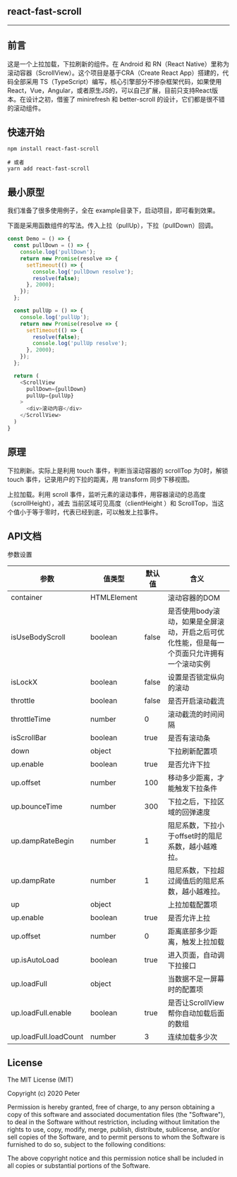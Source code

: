 ## react-fast-scroll

---

## 前言

这是一个上拉加载，下拉刷新的组件。在 Android 和 RN（React Native）里称为 滚动容器（ScrollView）。这个项目是基于CRA（Create React App）搭建的，代码全部采用 TS（TypeScript）编写，核心引擎部分不掺杂框架代码，如果使用React，Vue，Angular，或者原生JS的，可以自己扩展，目前只支持React版本。在设计之初，借鉴了 minirefresh 和 better-scroll 的设计，它们都是很不错的滚动组件。

## 快速开始

```
npm install react-fast-scroll

# 或者
yarn add react-fast-scroll
```

## 最小原型

我们准备了很多使用例子，全在 example目录下，启动项目，即可看到效果。

下面是采用函数组件的写法。传入上拉（pullUp），下拉（pullDown）回调。

```js
const Demo = () => {
  const pullDown = () => {
    console.log('pullDown');
    return new Promise(resolve => {
      setTimeout(() => {
        console.log('pullDown resolve');
        resolve(false);
      }, 2000);
    });
  };

  const pullUp = () => {
    console.log('pullUp');
    return new Promise(resolve => {
      setTimeout(() => {
        resolve(false);
        console.log('pullUp resolve');
      }, 2000);
    });
  };

  return (
    <ScrollView
      pullDown={pullDown}
      pullUp={pullUp}
    >
      <div>滚动内容</div>
    </ScrollView>
  )
}
```

## 原理

下拉刷新。实际上是利用 touch 事件，判断当滚动容器的 scrollTop 为0时，解锁 touch 事件，记录用户的下拉的距离，用 transform 同步下移视图。

上拉加载。利用 scroll 事件，监听元素的滚动事件，用容器滚动的总高度（scrollHeight），减去 当前区域可见高度（clientHeight ）和 ScrollTop，当这个值小于等于零时，代表已经到底，可以触发上拉事件。

## API文档

参数设置

参数 | 值类型 | 默认值 | 含义
------ |----- | ------ |-----
container | HTMLElement |  | 滚动容器的DOM 
isUseBodyScroll | boolean | false | 是否使用body滚动，如果是全屏滚动，开启之后可优化性能，但是每一个页面只允许拥有一个滚动实例
isLockX | boolean | false | 设置是否锁定纵向的滚动
throttle | boolean | false | 是否开启滚动截流
throttleTime | number | 0 | 滚动截流的时间间隔
isScrollBar | boolean | true | 是否有滚动条
down | object |  | 下拉刷新配置项
up.enable | boolean | true | 是否允许下拉
up.offset | number | 100 | 移动多少距离，才能触发下拉条件
up.bounceTime | number | 300 | 下拉之后，下拉区域的回弹速度
up.dampRateBegin | number | 1 | 阻尼系数，下拉小于offset时的阻尼系数，越小越难拉。
up.dampRate | number | 1 | 阻尼系数，下拉超过阈值后的阻尼系数，越小越难拉。
up | object |  | 上拉加载配置项 |
up.enable | boolean | true | 是否允许上拉
up.offset | number | 0 | 距离底部多少距离，触发上拉加载
up.isAutoLoad | boolean | true | 进入页面，自动调下拉接口
up.loadFull |  object | | 当数据不足一屏幕时的配置项
up.loadFull.enable |  boolean | true | 是否让ScrollView帮你自动加载后面的数组
up.loadFull.loadCount |  number | 3 | 连续加载多少次

## License

The MIT License (MIT)

Copyright (c) 2020 Peter

Permission is hereby granted, free of charge, to any person obtaining a copy of this software and associated documentation files (the "Software"), to deal in the Software without restriction, including without limitation the rights to use, copy, modify, merge, publish, distribute, sublicense, and/or sell copies of the Software, and to permit persons to whom the Software is furnished to do so, subject to the following conditions:

The above copyright notice and this permission notice shall be included in all copies or substantial portions of the Software.

